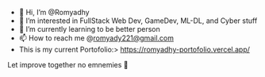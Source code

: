 - 👋 Hi, I’m @Romyadhy
- 👀 I’m interested in FullStack Web Dev, GameDev, ML-DL, and Cyber stuff
- 🌱 I’m currently learning to be better person
- 📫 How to reach me @romyady221@gmail.com
- This is my current Portofolio:> https://romyadhy-portofolio.vercel.app/ 


Let improve together
no emnemies 👊
